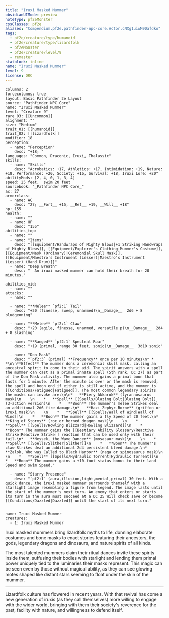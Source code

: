 ```yaml
---
title: "Iruxi Masked Mummer"
obsidianUIMode: preview
noteType: pf2eMonster
cssClasses: pf2e
aliases: "Compendium.pf2e.pathfinder-npc-core.Actor.cNXg1uiwM9Dafdko" 
tags:
  - pf2e/creature/type/humanoid
  - pf2e/creature/type/lizardfolk
  - pf2eMonster
  - pf2e/creature/level/9
  - remaster
statblock: inline
name: "Iruxi Masked Mummer"
level: 9
license: ORC
---
```


```statblock
columns: 2
forcecolumns: true
layout: Basic Pathfinder 2e Layout
source: "Pathfinder NPC Core"
name: "Iruxi Masked Mummer"
level: "Creature 9"
rare_03: [[Uncommon]]
alignment: ""
size: "Medium"
trait_01: [[humanoid]]
trait_02: [[lizardfolk]]
modifier: 18
perception:
  - name: "Perception"
    desc: "+18; "
languages: "Common, Draconic, Iruxi, Thalassic"
skills:
  - name: "Skills"
    desc: "Acrobatics: +17, Athletics: +17, Intimidation: +19, Nature: +18, Performance: +20, Society: +16, Survival: +18, Iruxi Lore: +20"
abilityMods: [2, 4, 0, 1, 3, 4]
speed: 25 feet,  swim 20 feet
sourcebook: "_Pathfinder NPC Core_"
ac: 27
armorclass:
  - name: AC
    desc: "27; __Fort__ +15, __Ref__ +19, __Will__ +18"
hp: 155
health:
  - name: ""
  - name: HP
    desc: "155"
abilities_top:
  - name: ""
  - name: "Items"
    desc: "[[Equipment/Handwraps of Mighty Blows|+1 Striking Handwraps of Mighty Blows]], [[Equipment/Explorer's Clothing|Mummer's Costume]], [[Equipment/Mask (Ordinary)|Ceremonial Skull Mask]], [[Equipment/Maestro's Instrument (Lesser)|Maestro's Instrument (Lesser) (Hand Drum)]]"
  - name: "Deep Breath"
    desc: "  An iruxi masked mummer can hold their breath for 20 minutes."

abilities_mid:
  - name: ""
attacks:
  - name: ""

  - name: "**Melee** `pf2:1` Tail"
    desc: "+20 (finesse, sweep, unarmed)\n__Damage__  2d6 + 8 bludgeoning"

  - name: "**Melee** `pf2:1` Claw"
    desc: "+20 (agile, finesse, unarmed, versatile p)\n__Damage__  2d4 + 8 slashing"

  - name: "**Ranged** `pf2:1` Spectral Roar"
    desc: "+19 (primal, range 30 feet, sonic)\n__Damage__  3d10 sonic"

  - name: "Don Mask"
    desc: "`pf2:3` (primal) **Frequency** once per 10 minutes\n* * *\n\n**Effect** The mummer dons a ceremonial skull mask, calling an ancestral spirit to come to their aid. The spirit answers with a spell the mummer can cast as a primal innate spell (5th rank, DC 27) as part of the Don Mask activity. The mummer also gains a primal boon that lasts for 1 minute. After the minute is over or the mask is removed, the spell and boon end if either is still active, and the mummer is [[Conditions/Fatigued|Fatigued]]. The most common legendary spirits the masks can invoke are:\n\n*   **Fiery Akkarok** (tyrannosaurus mask)\n    \n    *   **Spell** [[Spells/Blazing Bolt|Blazing Bolt]] (3-action version)\n    *   **Boon** The mummer's melee Strikes deal an additional 2d6 fire damage.\n*   **Hazi Zephyr-Borne** (griffon or iruxi mask)\n    \n    *   **Spell** [[Spells/Wall of Wind|Wall of Wind]]\n    *   **Boon** The mummer gains a fly Speed of 20 feet.\n*   **King of Storms** (roc or horned dragon mask)\n    \n    *   **Spell** [[Spells/Howling Blizzard|Howling Blizzard]]\n    *   **Boon** The mummer gains the [[Bestiary Ability Glossary/Reactive Strike|Reactive Strike]] reaction that can be used only with their tail.\n*   **Nessek, the Wave Dancer** (mosasaur mask)\n    \n    *   **Spell** [[Spells/Slither|Slither]]\n    *   **Boon** The mummer's claw Strikes deal an additional 2d4 persistent bleed damage.\n*   **Zalok, Who was Called to Black Harbor** (naga or spinosaurus mask)\n    \n    *   **Spell** [[Spells/Hydraulic Torrent|Hydraulic Torrent]]\n    *   **Boon** The mummer gains a +10-foot status bonus to their land Speed and swim Speed."

  - name: "Starry Presence"
    desc: "`pf2:1` (aura,illusion,light,mental,primal) 30 feet. With a quick dance, the iruxi masked mummer surrounds themself with a starlight image resembling a figure from legend. The image lasts until the start of the mummer's next turn. An enemy that enters or starts its turn in the aura must succeed at a DC 25 Will check save or become [[Conditions/Dazzled|Dazzled]] until the start of its next turn."
 
```

```encounter-table
name: Iruxi Masked Mummer
creatures:
  - 1: Iruxi Masked Mummer
```



Iruxi masked mummers bring lizardfolk myths to life, donning elaborate costumes and bone masks to enact stories featuring their ancestors, the gods, legendary dragons and dinosaurs, and nature spirits of all kinds.

The most talented mummers claim their ritual dances invite these spirits inside them, suffusing their bodies with starlight and lending them primal power uniquely tied to the luminaries their masks represent. This magic can be seen even by those without magical ability, as they can see glowing motes shaped like distant stars seeming to float under the skin of the mummer.

* * *

Lizardfolk culture has flowered in recent years. With that revival has come a new generation of iruxis (as they call themselves) more willing to engage with the wider world, bringing with them their society's reverence for the past, facility with nature, and willingness to defend itself.
